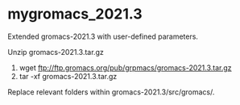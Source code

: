 # mygromacs_2021.3
Extended gromacs-2021.3 with user-defined parameters.


Unzip gromacs-2021.3.tar.gz
1. wget ftp://ftp.gromacs.org/pub/grpmacs/gromacs-2021.3.tar.gz
2. tar -xf gromacs-2021.3.tar.gz

Replace relevant folders within gromacs-2021.3/src/gromacs/.
